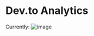 # Dev.to Analytics

Currently:
![image](https://user-images.githubusercontent.com/17385115/112986738-c8af9880-9159-11eb-9d71-9f3a02ad4202.png)
